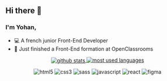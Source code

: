 ## Hi there 👋

### I'm Yohan,

- 💻 A french junior Front-End Developer
- 🌱 Just finished a Front-End formation at OpenClassrooms

<p align="center">
<a href="https://github.com/anuraghazra/github-readme-stats">
  <img align="center" alt="github stats" src="https://github-readme-stats.vercel.app/api?username=Yoh2L&show_icons=true&theme=synthwave" />
</a>
<a href="https://github.com/anuraghazra/github-readme-stats">
  <img align="top" alt="most used languages" src="https://github-readme-stats.vercel.app/api/top-langs/?username=Yoh2L&layout=compact&hide=shell&theme=synthwave" />
</a>
<p align="center">
<img alt="html5" src="https://img.shields.io/badge/html5-%23E34F26.svg?style=for-the-badge&logo=html5&logoColor=white" />
<img alt="css3" src="https://img.shields.io/badge/css3-%231572B6.svg?style=for-the-badge&logo=css3&logoColor=white" />
<img alt="sass" src="https://img.shields.io/badge/SASS-hotpink.svg?style=for-the-badge&logo=SASS&logoColor=white" />
<img alt="javascript" src="https://img.shields.io/badge/javascript-%23323330.svg?style=for-the-badge&logo=javascript&logoColor=%23F7DF1E" />
<img alt="react" src="https://img.shields.io/badge/react-%2320232a.svg?style=for-the-badge&logo=react&logoColor=%2361DAFB" />
<img alt="figma" src="https://img.shields.io/badge/figma-%23F24E1E.svg?style=for-the-badge&logo=figma&logoColor=white" />
</p>
</p>

<!--
**Yoh2L/Yoh2L** is a ✨ _special_ ✨ repository because its `README.md` (this file) appears on your GitHub profile.

Here are some ideas to get you started:

- 🔭 I’m currently working on ...
- 🌱 I’m currently learning ...
- 👯 I’m looking to collaborate on ...
- 🤔 I’m looking for help with ...
- 💬 Ask me about ...
- 📫 How to reach me: ...
- 😄 Pronouns: ...
- ⚡ Fun fact: ...
-->
